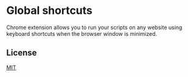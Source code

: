 # Global shortcuts

Chrome extension allows you to run your scripts on any website using keyboard shortcuts when the
browser window is minimized.

## License

[MIT](LICENSE)
